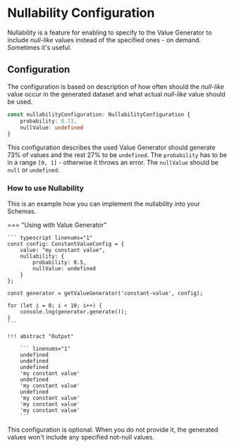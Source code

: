 # Nullability Configuration

Nullability is a feature for enabling to specify to the Value Generator to include _null-like_ values instead
of the specified ones - on demand. Sometimes it's useful.


## Configuration

The configuration is based on description of how often should the _null-like_ value occur in the
generated dataset and what actual _null-like_ value should be used.

``` typescript linenums="1"
const nullabilityConfiguration: NullabilityConfiguration {
    probability: 0.73,
    nullValue: undefined
}
```

This configuration describes the used Value Generator should generate 73% of values and
the rest 27% to be `undefined`. The `probability` has to be in a range `[0, 1]` - otherwise it throws an error. The `nullValue` should
be `null` or `undefined`.


### How to use Nullability

This is an example how you can implement the nullability into your Schemas.

=== "Using with Value Generator"

    ``` typescript linenums="1"
    const config: ConstantValueConfig = {
        value: "my constant value",
        nullability: {
            probability: 0.5,
            nullValue: undefined
        }
    };
    
    const generator = getValueGenerator('constant-value', config);
    
    for (let i = 0; i < 10; i++) {
        console.log(generator.generate());
    }
    ```
    
    !!! abstract "Output"

        ``` linenums="1"
        undefined
        undefined
        undefined
        'my constant value'
        undefined
        'my constant value'
        undefined
        'my constant value'
        'my constant value'
        'my constant value'
        ```


This configuration is optional. When you do not provide it, the generated values won't include
any specified not-null values.
